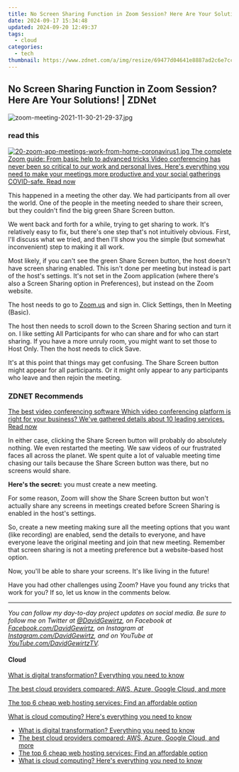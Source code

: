 ```yaml
---
title: No Screen Sharing Function in Zoom Session? Here Are Your Solutions! | ZDNet
date: 2024-09-17 15:34:48
updated: 2024-09-20 12:49:37
tags:
  - cloud
categories:
  - tech
thumbnail: https://www.zdnet.com/a/img/resize/69477d04641e8887ad2c6e7cc3deff5aa76a7918/2021/08/31/b83fb9d5-45ba-49a9-a1b5-212bc3612511/zoom-generic.jpg?width=278&height=156&fit=crop&auto=webp
---
```


## No Screen Sharing Function in Zoom Session? Here Are Your Solutions! | ZDNet

![zoom-meeting-2021-11-30-21-29-37.jpg](https://www.zdnet.com/a/img/resize/8fda8f21483965cc1a7896bd10a052a37ba3c935/2021/12/01/73bc6b46-99b1-4f4b-a458-217c1c9c1514/zoom-meeting-2021-11-30-21-29-37.jpg?auto=webp&width=1280)

### read this

[![20-zoom-app-meetings-work-from-home-coronavirus1.jpg](https://www.zdnet.com/a/img/resize/5cb7d0f7c8790f5d5abf20907492eb7ebb0f6a8e/2020/03/30/48a3c208-cd56-42a5-a6d7-36d226c15009/20-zoom-app-meetings-work-from-home-coronavirus1.jpg?auto=webp&fit=crop&frame=1&height=238.5&width=459) The complete Zoom guide: From basic help to advanced tricks Video conferencing has never been so critical to our work and personal lives. Here's everything you need to make your meetings more productive and your social gatherings COVID-safe.  Read now](https://www.zdnet.com/article/zoom-101-a-starter-guide-for-beginners-plus-advanced-tips-and-tricks-for-pros/)

This happened in a meeting the other day. We had participants from all over the world. One of the people in the meeting needed to share their screen, but they couldn't find the big green Share Screen button. 

We went back and forth for a while, trying to get sharing to work. It's relatively easy to fix, but there's one step that's not intuitively obvious. First, I'll discuss what we tried, and then I'll show you the simple (but somewhat inconvenient) step to making it all work. 

Most likely, if you can't see the green Share Screen button, the host doesn't have screen sharing enabled. This isn't done per meeting but instead is part of the host's settings. It's not set in the Zoom application (where there's also a Screen Sharing option in Preferences), but instead on the Zoom website. 

The host needs to go to [Zoom.us](https://zoom.us) and sign in. Click Settings, then In Meeting (Basic). 

The host then needs to scroll down to the Screen Sharing section and turn it on. I like setting All Participants for who can share and for who can start sharing. If you have a more unruly room, you might want to set those to Host Only. Then the host needs to click Save. 

It's at this point that things may get confusing. The Share Screen button might appear for all participants. Or it might only appear to any participants who leave and then rejoin the meeting. 

### **ZDNET** Recommends

[The best video conferencing software Which video conferencing platform is right for your business? We've gathered details about 10 leading services.  Read now](https://www.zdnet.com/article/best-video-conferencing/)

In either case, clicking the Share Screen button will probably do absolutely nothing. We even restarted the meeting. We saw videos of our frustrated faces all across the planet. We spent quite a lot of valuable meeting time chasing our tails because the Share Screen button was there, but no screens would share. 

**Here's the secret:** you must create a new meeting. 

For some reason, Zoom will show the Share Screen button but won't actually share any screens in meetings created before Screen Sharing is enabled in the host's settings. 

So, create a new meeting making sure all the meeting options that you want (like recording) are enabled, send the details to everyone, and have everyone leave the original meeting and join that new meeting. Remember that screen sharing is not a meeting preference but a website-based host option. 

Now, you'll be able to share your screens. It's like living in the future! 

Have you had other challenges using Zoom? Have you found any tricks that work for you? If so, let us know in the comments below. 

---

_You can follow my day-to-day project updates on social media. Be sure to follow me on Twitter at [@DavidGewirtz](https://twitter.com/davidgewirtz), on Facebook at [Facebook.com/DavidGewirtz](https://www.facebook.com/davidgewirtz), on Instagram at [Instagram.com/DavidGewirtz](https://www.instagram.com/DavidGewirtz/), and on YouTube at [YouTube.com/DavidGewirtzTV](https://www.youtube.com/user/DavidGewirtzTV)._

#### Cloud

[​What is digital transformation? Everything you need to know](https://www.zdnet.com/article/what-is-digital-transformation-everything-you-need-to-know-about-how-technology-is-reshaping/ "​What is digital transformation? Everything you need to know")

[The best cloud providers compared: AWS, Azure, Google Cloud, and more](https://www.zdnet.com/article/the-top-cloud-providers-of-2021-aws-microsoft-azure-google-cloud-hybrid-saas/ "The best cloud providers compared: AWS, Azure, Google Cloud, and more")

[The top 6 cheap web hosting services: Find an affordable option](https://www.zdnet.com/article/best-cheap-web-hosting/ "The top 6 cheap web hosting services: Find an affordable option")

[What is cloud computing? Here's everything you need to know](https://www.zdnet.com/article/what-is-cloud-computing-everything-you-need-to-know-about-the-cloud/ "What is cloud computing? Here's everything you need to know")

* [​What is digital transformation? Everything you need to know](https://www.zdnet.com/article/what-is-digital-transformation-everything-you-need-to-know-about-how-technology-is-reshaping/ "​What is digital transformation? Everything you need to know")
* [The best cloud providers compared: AWS, Azure, Google Cloud, and more](https://www.zdnet.com/article/the-top-cloud-providers-of-2021-aws-microsoft-azure-google-cloud-hybrid-saas/ "The best cloud providers compared: AWS, Azure, Google Cloud, and more")
* [The top 6 cheap web hosting services: Find an affordable option](https://www.zdnet.com/article/best-cheap-web-hosting/ "The top 6 cheap web hosting services: Find an affordable option")
* [What is cloud computing? Here's everything you need to know](https://www.zdnet.com/article/what-is-cloud-computing-everything-you-need-to-know-about-the-cloud/ "What is cloud computing? Here's everything you need to know")

<ins class="adsbygoogle"
     style="display:block"
     data-ad-format="autorelaxed"
     data-ad-client="ca-pub-7571918770474297"
     data-ad-slot="1223367746"></ins>



<ins class="adsbygoogle"
     style="display:block"
     data-ad-client="ca-pub-7571918770474297"
     data-ad-slot="8358498916"
     data-ad-format="auto"
     data-full-width-responsive="true"></ins>
